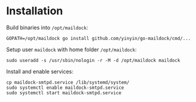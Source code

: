 # Installation

Build binaries into `/opt/maildock`:

~~~
GOPATH=/opt/maildock go install github.com/yinyin/go-maildock/cmd/...
~~~

Setup user `maildock` with home folder `/opt/maildock`:

~~~
sudo useradd -s /usr/sbin/nologin -r -M -d /opt/maildock maildock
~~~

Install and enable services:

~~~
cp maildock-smtpd.service /lib/systemd/system/
sudo systemctl enable maildock-smtpd.service
sudo systemctl start maildock-smtpd.service
~~~

